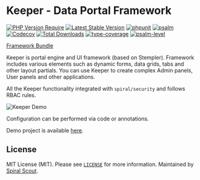 # Keeper - Data Portal Framework

[![PHP Version Require](https://poser.pugx.org/spiral/keeper/require/php)](https://packagist.org/packages/spiral/keeper)
[![Latest Stable Version](https://poser.pugx.org/spiral/keeper/v/stable)](https://packagist.org/packages/spiral/keeper)
[![phpunit](https://github.com/spiral/keeper/actions/workflows/phpunit.yml/badge.svg)](https://github.com/spiral/keeper/actions)
[![psalm](https://github.com/spiral/keeper/actions/workflows/static-analysis.yml/badge.svg)](https://github.com/spiral/keeper/actions)
[![Codecov](https://codecov.io/gh/spiral/keeper/branch/master/graph/badge.svg)](https://codecov.io/gh/spiral/keeper)
[![Total Downloads](https://poser.pugx.org/spiral/keeper/downloads)](https://packagist.org/packages/spiral/keeper)
[![type-coverage](https://shepherd.dev/github/spiral/keeper/coverage.svg)](https://shepherd.dev/github/spiral/keeper)
[![psalm-level](https://shepherd.dev/github/spiral/keeper/level.svg)](https://shepherd.dev/github/spiral/keeper)

[Framework Bundle](https://github.com/spiral/framework)

Keeper is portal engine and UI framework (based on Stempler). Framework includes various elements such as 
dynamic forms, data grids, tabs and other layout partials. You can use Keeper to create complex Admin panels, User panels and other applications.

All the Keeper functionality integrated with `spiral/security` and follows RBAC rules. 

![Keeper Demo](https://user-images.githubusercontent.com/796136/81418518-79353800-9155-11ea-8266-e19fb2cce45a.png)

Configuration can be performed via code or annotations.

Demo project is available [here](https://github.com/spiral/app-keeper).

## License

MIT License (MIT). Please see [`LICENSE`](./LICENSE) for more information. Maintained by [Spiral Scout](https://spiralscout.com).
